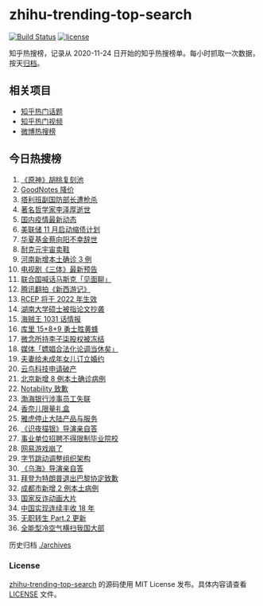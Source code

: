 # zhihu-trending-top-search

[![Build Status](https://github.com/justjavac/zhihu-trending-top-search/workflows/ci/badge.svg?branch=main)](https://github.com/justjavac/zhihu-trending-top-search/actions)
[![license](https://img.shields.io/github/license/justjavac/zhihu-trending-top-search)](https://github.com/justjavac/zhihu-trending-top-search/blob/main/LICENSE)

知乎热搜榜，记录从 2020-11-24 日开始的知乎热搜榜单。每小时抓取一次数据，按天[归档](./archives)。

## 相关项目

- [知乎热门话题](https://github.com/justjavac/zhihu-trending-hot-questions)
- [知乎热门视频](https://github.com/justjavac/zhihu-trending-hot-video)
- [微博热搜榜](https://github.com/justjavac/weibo-trending-hot-search)

## 今日热搜榜

<!-- BEGIN -->
<!-- 最后更新时间 Thu Nov 04 2021 18:14:40 GMT+0800 (China Standard Time) -->

1. [《原神》胡桃复刻池](https://www.zhihu.com/search?q=原神)
1. [GoodNotes 降价](https://www.zhihu.com/search?q=goodnotes)
1. [塔利班副国防部长遭枪杀](https://www.zhihu.com/search?q=塔利班)
1. [著名哲学家李泽厚逝世](https://www.zhihu.com/search?q=李泽厚)
1. [国内疫情最新动态](https://www.zhihu.com/search?q=国内疫情)
1. [美联储 11 月启动缩债计划](https://www.zhihu.com/search?q=美联储)
1. [华夏基金蔡向阳不幸辞世](https://www.zhihu.com/search?q=蔡向阳)
1. [耐克元宇宙卖鞋](https://www.zhihu.com/search?q=元宇宙)
1. [河南新增本土确诊 3 例](https://www.zhihu.com/search?q=河南疫情)
1. [电视剧《三体》最新预告](https://www.zhihu.com/search?q=三体电视剧)
1. [联合国喊话马斯克「见面聊」](https://www.zhihu.com/search?q=马斯克)
1. [腾讯翻拍《新西游记》](https://www.zhihu.com/search?q=新西游记)
1. [RCEP 将于 2022 年生效](https://www.zhihu.com/search?q=rcep)
1. [湖南大学硕士被指论文抄袭](https://www.zhihu.com/search?q=论文抄袭)
1. [海贼王 1031 话情报](https://www.zhihu.com/search?q=海贼王)
1. [库里 15+8+9 勇士胜黄蜂](https://www.zhihu.com/search?q=勇士)
1. [微念所持李子柒股权被冻结](https://www.zhihu.com/search?q=李子柒)
1. [媒体「嫖娼合法化论调当休矣」](https://www.zhihu.com/search?q=嫖娼合法化)
1. [夫妻给未成年女儿订立婚约](https://www.zhihu.com/search?q=未成年婚约)
1. [云鸟科技申请破产](https://www.zhihu.com/search?q=云鸟科技)
1. [北京新增 8 例本土确诊病例](https://www.zhihu.com/search?q=北京疫情)
1. [Notability 致歉](https://www.zhihu.com/search?q=Notability)
1. [渤海银行涉事员工失联](https://www.zhihu.com/search?q=渤海银行)
1. [香奈儿限量礼盒](https://www.zhihu.com/search?q=香奈儿礼盒)
1. [雅虎停止大陆产品与服务](https://www.zhihu.com/search?q=雅虎)
1. [《识夜描银》导演亲自答](https://www.zhihu.com/search?q=识夜描银)
1. [事业单位招聘不得限制毕业院校](https://www.zhihu.com/search?q=事业单位招聘)
1. [网易游戏崩了](https://www.zhihu.com/search?q=网易游戏)
1. [字节跳动调整组织架构](https://www.zhihu.com/search?q=字节跳动)
1. [《乌海》导演亲自答](https://www.zhihu.com/search?q=乌海)
1. [拜登为特朗普退出巴黎协定致歉](https://www.zhihu.com/search?q=巴黎协定)
1. [成都市新增 2 例本土病例](https://www.zhihu.com/search?q=成都疫情)
1. [国家反诈动画大片](https://www.zhihu.com/search?q=反诈动画)
1. [中国实现连续丰收 18 年](https://www.zhihu.com/search?q=丰收)
1. [无职转生 Part.2 更新](https://www.zhihu.com/search?q=无职转生)
1. [全能型冷空气横扫我国大部](https://www.zhihu.com/search?q=冷空气)

<!-- END -->

历史归档 [./archives](./archives)

### License

[zhihu-trending-top-search](https://github.com/justjavac/zhihu-trending-top-search)
的源码使用 MIT License 发布。具体内容请查看 [LICENSE](./LICENSE) 文件。
